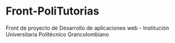 # Front-PoliTutorias
Front de proyecto de Desarrollo de aplicaciones web - Institución Universitaria Politécnico Grancolombiano
